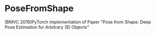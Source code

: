 # PoseFromShape
(BMVC 2019)PyTorch implementation of Paper "Pose from Shape: Deep Pose Estimation for Arbitrary 3D Objects"
